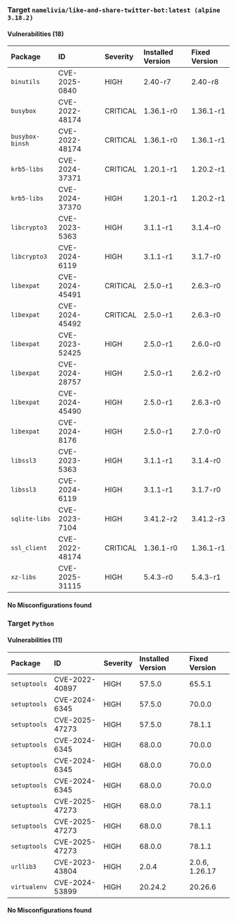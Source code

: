
### Target `namelivia/like-and-share-twitter-bot:latest (alpine 3.18.2)`
#### Vulnerabilities (18)

| Package | ID | Severity | Installed Version | Fixed Version |
| :--- | :--- | :--- | :--- | :--- |
| `binutils` | CVE-2025-0840 | HIGH | 2.40-r7 | 2.40-r8 |
| `busybox` | CVE-2022-48174 | CRITICAL | 1.36.1-r0 | 1.36.1-r1 |
| `busybox-binsh` | CVE-2022-48174 | CRITICAL | 1.36.1-r0 | 1.36.1-r1 |
| `krb5-libs` | CVE-2024-37371 | CRITICAL | 1.20.1-r1 | 1.20.2-r1 |
| `krb5-libs` | CVE-2024-37370 | HIGH | 1.20.1-r1 | 1.20.2-r1 |
| `libcrypto3` | CVE-2023-5363 | HIGH | 3.1.1-r1 | 3.1.4-r0 |
| `libcrypto3` | CVE-2024-6119 | HIGH | 3.1.1-r1 | 3.1.7-r0 |
| `libexpat` | CVE-2024-45491 | CRITICAL | 2.5.0-r1 | 2.6.3-r0 |
| `libexpat` | CVE-2024-45492 | CRITICAL | 2.5.0-r1 | 2.6.3-r0 |
| `libexpat` | CVE-2023-52425 | HIGH | 2.5.0-r1 | 2.6.0-r0 |
| `libexpat` | CVE-2024-28757 | HIGH | 2.5.0-r1 | 2.6.2-r0 |
| `libexpat` | CVE-2024-45490 | HIGH | 2.5.0-r1 | 2.6.3-r0 |
| `libexpat` | CVE-2024-8176 | HIGH | 2.5.0-r1 | 2.7.0-r0 |
| `libssl3` | CVE-2023-5363 | HIGH | 3.1.1-r1 | 3.1.4-r0 |
| `libssl3` | CVE-2024-6119 | HIGH | 3.1.1-r1 | 3.1.7-r0 |
| `sqlite-libs` | CVE-2023-7104 | HIGH | 3.41.2-r2 | 3.41.2-r3 |
| `ssl_client` | CVE-2022-48174 | CRITICAL | 1.36.1-r0 | 1.36.1-r1 |
| `xz-libs` | CVE-2025-31115 | HIGH | 5.4.3-r0 | 5.4.3-r1 |
#### No Misconfigurations found
### Target `Python`
#### Vulnerabilities (11)

| Package | ID | Severity | Installed Version | Fixed Version |
| :--- | :--- | :--- | :--- | :--- |
| `setuptools` | CVE-2022-40897 | HIGH | 57.5.0 | 65.5.1 |
| `setuptools` | CVE-2024-6345 | HIGH | 57.5.0 | 70.0.0 |
| `setuptools` | CVE-2025-47273 | HIGH | 57.5.0 | 78.1.1 |
| `setuptools` | CVE-2024-6345 | HIGH | 68.0.0 | 70.0.0 |
| `setuptools` | CVE-2024-6345 | HIGH | 68.0.0 | 70.0.0 |
| `setuptools` | CVE-2024-6345 | HIGH | 68.0.0 | 70.0.0 |
| `setuptools` | CVE-2025-47273 | HIGH | 68.0.0 | 78.1.1 |
| `setuptools` | CVE-2025-47273 | HIGH | 68.0.0 | 78.1.1 |
| `setuptools` | CVE-2025-47273 | HIGH | 68.0.0 | 78.1.1 |
| `urllib3` | CVE-2023-43804 | HIGH | 2.0.4 | 2.0.6, 1.26.17 |
| `virtualenv` | CVE-2024-53899 | HIGH | 20.24.2 | 20.26.6 |
#### No Misconfigurations found
